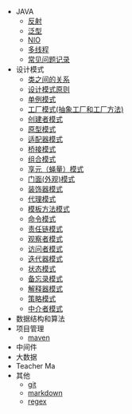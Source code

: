   - JAVA
    - [反射](java/反射.md)
    - [泛型](java/泛型.md)
    - [NIO](java/NIO.md)
    - [多线程](java/多线程.md)
    - [常见问题记录](java/issue.md)
  - 设计模式
    - [类之间的关系](pattern/Class.md)
    - [设计模式原则](pattern/Principle.md)
    - [单例模式](pattern/Singleton.md)
    - [工厂模式(抽象工厂和工厂方法)](pattern/Factory.md)
    - [创建者模式](pattern/Bulider.md)
    - [原型模式](pattern/Prototype.md)
    - [适配器模式](pattern/Adapter.md)
    - [桥接模式](pattern/Bridge.md)
    - [组合模式](pattern/Composite.md)
    - [享元（蝇量）模式](pattern/FlyWeight.md)
    - [门面(外观)模式](pattern/Facade.md)
    - [装饰器模式](pattern/Decorator.md)
    - [代理模式](pattern/Proxy.md)
    - [模板方法模式](pattern/TemplateMethod.md)
    - [命令模式](pattern/Command.md)
    - [责任链模式](pattern/ChainOfResponsibility.md)
    - [观察者模式](pattern/Observer.md)
    - [访问者模式](pattern/Visitor.md)
    - [迭代器模式](pattern/Iterator.md)
    - [状态模式](pattern/State.md)
    - [备忘录模式](pattern/Memento.md)
    - [解释器模式](pattern/Interpreter.md)
    - [策略模式](pattern/Strategy.md)
    - [中介者模式](pattern/Mediator.md)
  - 数据结构和算法
  - 项目管理
  	- [maven](项目管理/maven.md)
  - 中间件
  - 大数据
  - Teacher Ma
  - 其他
    - [git](other/git.md)
    - [markdown](other/markdown.md)
    - [regex](other/regex.md)